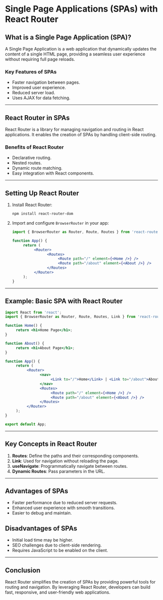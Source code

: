 # Single Page Applications (SPAs) with React Router

## What is a Single Page Application (SPA)?

A Single Page Application is a web application that dynamically updates the content of a single HTML page, providing a seamless user experience without requiring full page reloads.

### Key Features of SPAs

- Faster navigation between pages.
- Improved user experience.
- Reduced server load.
- Uses AJAX for data fetching.

---

## React Router in SPAs

React Router is a library for managing navigation and routing in React applications. It enables the creation of SPAs by handling client-side routing.

### Benefits of React Router

- Declarative routing.
- Nested routes.
- Dynamic route matching.
- Easy integration with React components.

---

## Setting Up React Router

1. Install React Router:

    ```bash
    npm install react-router-dom
    ```

2. Import and configure `BrowserRouter` in your app:

    ```jsx
    import { BrowserRouter as Router, Route, Routes } from 'react-router-dom';

    function App() {
         return (
              <Router>
                    <Routes>
                         <Route path="/" element={<Home />} />
                         <Route path="/about" element={<About />} />
                    </Routes>
              </Router>
         );
    }
    ```

---

## Example: Basic SPA with React Router

```jsx
import React from 'react';
import { BrowserRouter as Router, Route, Routes, Link } from 'react-router-dom';

function Home() {
     return <h1>Home Page</h1>;
}

function About() {
     return <h1>About Page</h1>;
}

function App() {
     return (
          <Router>
                <nav>
                     <Link to="/">Home</Link> | <Link to="/about">About</Link>
                </nav>
                <Routes>
                     <Route path="/" element={<Home />} />
                     <Route path="/about" element={<About />} />
                </Routes>
          </Router>
     );
}

export default App;
```

---

## Key Concepts in React Router

1. **Routes**: Define the paths and their corresponding components.
2. **Link**: Used for navigation without reloading the page.
3. **useNavigate**: Programmatically navigate between routes.
4. **Dynamic Routes**: Pass parameters in the URL.

---

## Advantages of SPAs

- Faster performance due to reduced server requests.
- Enhanced user experience with smooth transitions.
- Easier to debug and maintain.

## Disadvantages of SPAs

- Initial load time may be higher.
- SEO challenges due to client-side rendering.
- Requires JavaScript to be enabled on the client.

---

## Conclusion

React Router simplifies the creation of SPAs by providing powerful tools for routing and navigation. By leveraging React Router, developers can build fast, responsive, and user-friendly web applications.
